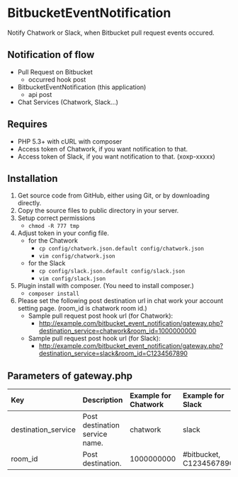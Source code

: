 BitbucketEventNotification
==========================

Notify Chatwork or Slack, when Bitbucket pull request events occured.

## Notification of flow

* Pull Request on Bitbucket
    * occurred hook post
* BitbucketEventNotification (this application)
    * api post
* Chat Services (Chatwork, Slack...)

## Requires

* PHP 5.3+ with cURL with composer
* Access token of Chatwork, if you want notification to that.
* Access token of Slack, if you want notification to that. (xoxp-xxxxx)

## Installation

1. Get source code from GitHub, either using Git, or by downloading directly.
2. Copy the source files to public directory in your server.
3. Setup correct permissions
    * `chmod -R 777 tmp`
4. Adjust token in your config file.
    * for the Chatwork
        * `cp config/chatwork.json.default config/chatwork.json`
        * `vim config/chatwork.json`
    * for the Slack
        * `cp config/slack.json.default config/slack.json`
        * `vim config/slack.json`
5. Plugin install with composer. (You need to install composer.)
    * `composer install`
6. Please set the following post destination url in chat work your account setting page. (room_id is chatwork room id.)
    * Sample pull request post hook url (for Chatwork):
        * http://example.com/bitbucket_event_notification/gateway.php?destination_service=chatwork&room_id=1000000000
    * Sample pull request post hook url (for Slack):
        * http://example.com/bitbucket_event_notification/gateway.php?destination_service=slack&room_id=C1234567890

## Parameters of gateway.php

|Key|Description|Example for Chatwork|Example for Slack|
|:---|:---|:---|:---|
|destination_service|Post destination service name.|chatwork|slack|
|room_id|Post destination.|1000000000|#bitbucket, C1234567890|
